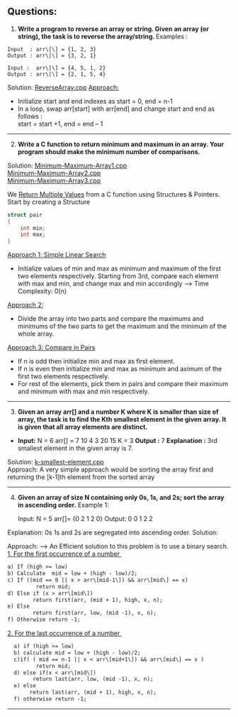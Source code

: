 ## Questions:

1. <b> Write a program to reverse an array or string.
 Given an array (or string), the task is to reverse the array/string.  </b>
 Examples :
```
Input  : arr\[\] = {1, 2, 3}
Output : arr\[\] = {3, 2, 1}

Input :  arr\[\] = {4, 5, 1, 2}
Output : arr\[\] = {2, 1, 5, 4}
```
Solution:    [ReverseArray.cpp](Codes/Reverse-Array.cpp)
<u>Approach:</u>
- Initialize start and end indexes as start = 0, end = n-1   
- In a loop, swap arr\[start\] with arr\[end\] and change start and end as follows :   
start = start +1, end = end – 1

---
2. <b>Write a C function to return minimum and maximum in an array. Your program should make the minimum number of comparisons.</b>

Solution: [Minimum-Maximum-Array1.cpp](codes/min-max-array1.cpp) <br>
 [Minimum-Maximum-Array2.cpp](codes/min-max-array2.cpp)<br>
  [Minimum-Maximum-Array3.cpp](codes/min-max-array3.cpp)<br>
  
We <u>Return Multiple Values</u> from a C function using Structures & Pointers. Start by creating a Structure
```cpp
struct pair
{
	int min;
	int max;
}
``` 

<u>Approach 1: Simple Linear Search</u>
- Initialize values of min and max as minimum and  maximum of the first two elements respectively. Starting from 3rd, compare each element with max and min, and change max and min accordingly
--> Time Complexity: 0(n)

<u>Approach 2: </u>
- Divide the array into two parts and compare the maximums and minimums of the two parts to get the maximum and the minimum of the whole array.
	
<u>Approach 3: Compare in Pairs </u>
- If n is odd then initialize min and max as first element.  
- If n is even then initialize min and max as minimum and  aximum of the first two elements respectively.   
- For rest of the elements, pick them in pairs and compare their  maximum and minimum with max and min respectively.
---
3. <b>Given an array **arr\[\]** and a number **K** where K is smaller than size of array, the task is to find the **Kth smallest** element in the given array. It is given that all array elements are distinct.</b>
 - **Input:**
N = 6
arr\[\] = 7 10 4 3 20 15
K = 3
**Output :** 7
**Explanation :**
3rd smallest element in the given 
array is 7.

Solution: [k-smallest-element.cpp](Codes/k-smallest-element.cpp) <br>
Approach: A very simple approach would be sorting the array first and returning the [k-1]th element from the sorted array

---
4. <b> Given an array of size N containing only 0s, 1s, and 2s; sort the array in ascending order.</b>
	Example 1:
	
	Input: 
		N = 5 
		arr\[\]= {0 2 1 2 0}
		Output:
		0 0 1 2 2

Explanation: 0s 1s and 2s are segregated  into ascending order.
	Solution: 

Approach: 
--> An Efficient solution to this problem is to use a binary search.   
<u>1. For the first occurrence of a number  </u>
```txt		
a) If (high >= low)
b) Calculate  mid = low + (high - low)/2;
c) If ((mid == 0 || x > arr\[mid-1\]) && arr\[mid\] == x)
         return mid;
d) Else if (x > arr\[mid\])
        return first(arr, (mid + 1), high, x, n);
e) Else
        return first(arr, low, (mid -1), x, n);
f) Otherwise return -1;
```

<u> 2. For the last occurrence of a number </u>
```txt
  a) if (high >= low)
  b) calculate mid = low + (high - low)/2;
  c)if( ( mid == n-1 || x < arr\[mid+1\]) && arr\[mid\] == x )
         return mid;
  d) else if(x < arr\[mid\])
        return last(arr, low, (mid -1), x, n);
  e) else
       return last(arr, (mid + 1), high, x, n);      
  f) otherwise return -1;
```

---
